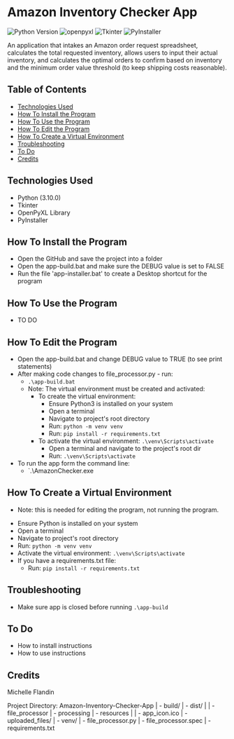 # Amazon Inventory Checker App


![Python Version](https://img.shields.io/badge/Python-3.10.4-ffdb4f.svg)
![openpyxl](https://img.shields.io/badge/OpenPyXL-3.0.9-206e47.svg)
![Tkinter](https://img.shields.io/badge/Tkinter-3A77A8.svg)
![PyInstaller](https://img.shields.io/badge/PyInstaller-4.7-8CA1AF.svg)


An application that intakes an Amazon order request spreadsheet, calculates the total requested inventory, allows users to input their actual inventory, and calculates the optimal orders to confirm based on inventory and the minimum order value threshold (to keep shipping costs reasonable).


## Table of Contents
- [Technologies Used](#technologies-used)
- [How To Install the Program](#how-to-install)
- [How To Use the Program](#how-to-use)
- [How To Edit the Program](#how-to-edit)
- [How To Create a Virtual Environment](#how-to-venv)
- [Troubleshooting](#troubleshooting)
- [To Do](#to-do)
- [Credits](#credits)


## Technologies Used<a name="technologies-used"></a>
- Python (3.10.0)
- Tkinter
- OpenPyXL Library
- PyInstaller


## How To Install the Program<a name="how-to-install"></a>
- Open the GitHub and save the project into a folder
- Open the app-build.bat and make sure the DEBUG value is set to FALSE
- Run the file 'app-installer.bat' to create a Desktop shortcut for the program


## How To Use the Program<a name="how-to-use"></a>
- TO DO


## How To Edit the Program<a name="how-to-edit"></a>
- Open the app-build.bat and change DEBUG value to TRUE (to see print statements)
- After making code changes to file_processor.py - run: 
  - `.\app-build.bat`
  - Note: The virtual environment must be created and activated:
    - To create the virtual environment:
      - Ensure Python3 is installed on your system
      - Open a terminal
      - Navigate to project's root directory
      - Run: `python -m venv venv`
      - Run: `pip install -r requirements.txt`
    - To activate the virtual environment: `.\venv\Scripts\activate`
      - Open a terminal and navigate to the project's root dir 
      - Run: `.\venv\Scripts\activate`
- To run the app form the command line: 
  - `.\AmazonChecker.exe


## How To Create a Virtual Environment<a name="how-to-venv"></a>
* Note: this is needed for editing the program, not running the program.
- Ensure Python is installed on your system
- Open a terminal
- Navigate to project's root directory
- Run: `python -m venv venv`
- Activate the virtual environment: `.\venv\Scripts\activate`
- If you have a requirements.txt file:
  - Run: `pip install -r requirements.txt`


## Troubleshooting<a name="troubleshooting"></a>
- Make sure app is closed before running `.\app-build`


## To Do<a name="troubleshooting"></a>
- How to install instructions
- How to use instructions


## Credits<a name="credits"></a>
Michelle Flandin



Project Directory:
Amazon-Inventory-Checker-App
| - build/
| - dist/
| | - file_processor
| - processing
| - resources
| | - app_icon.ico
| - uploaded_files/
| - venv/
| - file_processor.py
| - file_processor.spec
| - requirements.txt
